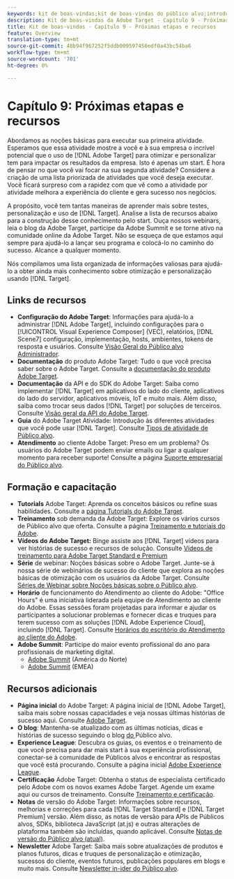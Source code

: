 ```yaml
---
keywords: kit de boas-vindas;kit de boas-vindas do público alvo;introdução;introdução;introdução;introdução;introdução
description: Kit de boas-vindas da Adobe Target - Capítulo 9 - Próximas etapas e recursos
title: Kit de boas-vindas - Capítulo 9 - Próximas etapas e recursos
feature: Overview
translation-type: tm+mt
source-git-commit: 48b94f967252f5ddb009597456edf0a43bc54ba6
workflow-type: tm+mt
source-wordcount: '701'
ht-degree: 0%

---
```



# Capítulo 9: Próximas etapas e recursos

Abordamos as noções básicas para executar sua primeira atividade. Esperamos que essa atividade mostre a você e à sua empresa o incrível potencial que o uso de [!DNL Adobe Target] para otimizar e personalizar tem para impactar os resultados da empresa. Isto é apenas um start. É hora de pensar no que você vai focar na sua segunda atividade? Considere a criação de uma lista priorizada de atividades que você deseja executar. Você ficará surpreso com a rapidez com que vê como a atividade por atividade melhora a experiência do cliente e gera sucesso nos negócios.

A propósito, você tem tantas maneiras de aprender mais sobre testes, personalização e uso de [!DNL Target]. Analise a lista de recursos abaixo para a construção desse conhecimento pelo start. Ouça nossos webinars, leia o blog da Adobe Target, participe da Adobe Summit e se torne ativo na comunidade online da Adobe Target. Não se esqueça de que estamos aqui sempre para ajudá-lo a lançar seu programa e colocá-lo no caminho do sucesso. Alcance a qualquer momento.

Nós compilamos uma lista organizada de informações valiosas para ajudá-lo a obter ainda mais conhecimento sobre otimização e personalização usando [!DNL Target].

## Links de recursos

* **Configuração do Adobe Target**: Informações para ajudá-lo a administrar  [!DNL Adobe Target], incluindo configurações para o  [!UICONTROL Visual Experience Composer] (VEC), relatórios,  [!DNL Scene7] configuração, implementação, hosts, ambientes, tokens de resposta e usuários. Consulte [Visão Geral do Público alvo Administrador](/help/administrating-target/administrating-target.md).
* **Documentação** do produto Adobe Target: Tudo o que você precisa saber sobre o Adobe Target. Consulte a [documentação do produto Adobe Target](https://experienceleague.adobe.com/docs/target/using/target-home.html).
* **Documentação** da API e do SDK do Adobe Target: Saiba como implementar  [!DNL Target] em aplicativos do lado do cliente, aplicativos do lado do servidor, aplicativos móveis, IoT e muito mais. Além disso, saiba como trocar seus dados [!DNL Target] por soluções de terceiros. Consulte [Visão geral da API do Adobe Target](/help/api/api-overview.md).
* **Guia** do Adobe Target Atividade: Introdução às diferentes atividades que você pode usar  [!DNL Target]. Consulte [Tipos de atividade de Público alvo](/help/c-activities/target-activities-guide.md).
* **Atendimento** ao cliente Adobe Target: Preso em um problema? Os usuários do Adobe Target podem enviar emails ou ligar a qualquer momento para receber suporte! Consulte a página [Suporte empresarial do Público alvo](https://helpx.adobe.com/contact/enterprise-support.ec.html#target).

## Formação e capacitação

* **Tutorials** Adobe Target: Aprenda os conceitos básicos ou refine suas habilidades. Consulte a [página Tutorials do Adobe Target](https://experienceleague.adobe.com/docs/target-learn/tutorials/overview.html).
* **Treinamento** sob demanda da Adobe Target: Explore os vários cursos de Público alvo que oferta. Consulte a página [Treinamento e tutoriais do Adobe](https://helpx.adobe.com/learning.html?promoid=KAUDK).
* **Vídeos do Adobe Target:** Binge assiste aos  [!DNL Target] vídeos para ver histórias de sucesso e recursos de solução. Consulte [Vídeos de treinamento para Adobe Target Standard e Premium](/help/c-intro/target-standard-premium-training-videos.md)
* **Série** de webinar: Noções básicas sobre o Adobe Target. Junte-se à nossa série de webinários de sucesso do cliente que explora as noções básicas de otimização com os usuários da Adobe Target. Consulte [Séries de Webinar sobre Noções básicas sobre o Público alvo](/help/cmp-resources-and-contact-information.md#concept_11902FAC95C64479AABE020557A7EEE4).
* **Horário** de funcionamento do Atendimento ao cliente do Adobe: &quot;Office Hours&quot; é uma iniciativa liderada pela equipe de Atendimento ao cliente do Adobe. Essas sessões foram projetadas para informar e ajudar os participantes a solucionar problemas e fornecer dicas e truques para terem sucesso com as soluções [!DNL Adobe Experience Cloud], incluindo [!DNL Target]. Consulte [Horários do escritório do Atendimento ao cliente do Adobe](/help/cmp-resources-and-contact-information.md#concept_58EA30379D3B48C4848BA2A8C464A5B7).
* **Adobe Summit**: Participe do maior evento profissional do ano para profissionais de marketing digital.
   * [Adobe Summit](https://summit.adobe.com/na/)  (América do Norte)
   * [Adobe Summit](http://summit-emea.adobe.com/emea/)  (EMEA)

## Recursos adicionais

* **Página inicial** do Adobe Target: A página inicial de  [!DNL Adobe Target], saiba mais sobre nossas capacidades e veja nossas últimas histórias de sucesso aqui. Consulte [Adobe Target](https://www.adobe.com/br/marketing/target.html).
* **O blog**: Mantenha-se atualizado com as últimas notícias, dicas e histórias de sucesso seguindo o blog [ do ](https://blog.adobe.com/en/2020/07/29/adobe-target-announces-enhanced-analytics-measurement-for-ai-powered-testing-and-personalization.html#gs.di9df5)Público alvo.
* **Experience League**: Descubra os guias, os eventos e o treinamento de que você precisa para dar mais start à sua experiência profissional, conectar-se à comunidade de Públicos alvos e encontrar as respostas que você está procurando. Consulte a página inicial [Adobe Experience League](https://experienceleague.adobe.com/#home).
* **Certificação** Adobe Target: Obtenha o status de especialista certificado pelo Adobe com os novos exames Adobe Target. Agende um exame aqui ou cursos de treinamento. Consulte [Treinamento e certificação](/help/c-intro/training-and-certification.md).
* **Notas** de versão do Adobe Target: Informações sobre recursos, melhorias e correções para cada  [!DNL Target Standard] e  [!DNL Target Premium] versão. Além disso, as notas de versão para APIs de Públicos alvos, SDKs, biblioteca JavaScript (at.js) e outras alterações de plataforma também são incluídas, quando aplicável. Consulte [Notas de versão do Público alvo (atual)](/help/r-release-notes/release-notes.md).
* **Newsletter** Adobe Target: Saiba mais sobre atualizações de produtos e planos futuros, dicas e truques de personalização e otimização, sucessos do cliente, eventos futuros, publicações populares em blogs e muito mais. Consulte [Newsletter in-ider do Público alvo](/help/r-release-notes/target-insider-newsletter.md).


